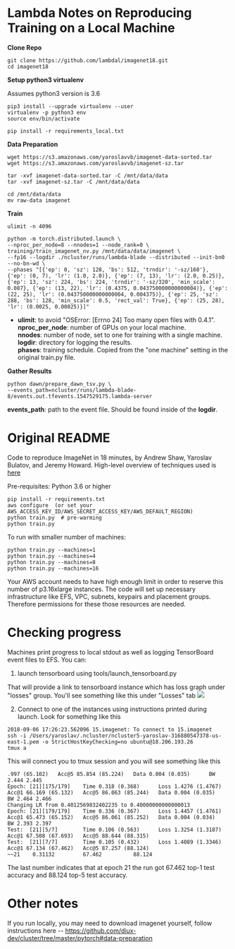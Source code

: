 Lambda Notes on Reproducing Training on a Local Machine
===

__Clone Repo__
```
git clone https://github.com/lambdal/imagenet18.git
cd imagenet18
```

__Setup python3 virtualenv__

Assumes python3 version is 3.6
```
pip3 install --upgrade virtualenv --user
virtualenv -p python3 env
source env/bin/activate

pip install -r requirements_local.txt
```

__Data Preparation__
```
wget https://s3.amazonaws.com/yaroslavvb/imagenet-data-sorted.tar
wget https://s3.amazonaws.com/yaroslavvb/imagenet-sz.tar

tar -xvf imagenet-data-sorted.tar -C /mnt/data/data
tar -xvf imagenet-sz.tar -C /mnt/data/data

cd /mnt/data/data
mv raw-data imagenet
```

__Train__
```
ulimit -n 4096

python -m torch.distributed.launch \
--nproc_per_node=8 --nnodes=1 --node_rank=0 \
training/train_imagenet_nv.py /mnt/data/data/imagenet \
--fp16 --logdir ./ncluster/runs/lambda-blade --distributed --init-bn0 --no-bn-wd \
--phases "[{'ep': 0, 'sz': 128, 'bs': 512, 'trndir': '-sz/160'}, {'ep': (0, 7), 'lr': (1.0, 2.0)}, {'ep': (7, 13), 'lr': (2.0, 0.25)}, {'ep': 13, 'sz': 224, 'bs': 224, 'trndir': '-sz/320', 'min_scale': 0.087}, {'ep': (13, 22), 'lr': (0.4375, 0.043750000000000004)}, {'ep': (22, 25), 'lr': (0.043750000000000004, 0.004375)}, {'ep': 25, 'sz': 288, 'bs': 128, 'min_scale': 0.5, 'rect_val': True}, {'ep': (25, 28), 'lr': (0.0025, 0.00025)}]"
```
* __ulimit__: to avoid "OSError: [Errno 24] Too many open files with 0.4.1".
__nproc_per_node__: number of GPUs on your local machine.  
__nnodes__: number of node, set to one for training with a single machine.  
__logdir__: directory for logging the results.  
__phases__: training schedule. Copied from the "one machine" setting in the original train.py file.   

__Gather Results__
```
python dawn/prepare_dawn_tsv.py \
--events_path=ncluster/runs/lambda-blade-8/events.out.tfevents.1547529175.lambda-server
```
__events_path__: path to the event file. Should be found inside of the __logdir__.

Original README
===




Code to reproduce ImageNet in 18 minutes, by Andrew Shaw, Yaroslav Bulatov, and Jeremy Howard. High-level overview of techniques used is [here](http://fast.ai/2018/08/10/fastai-diu-imagenet/)


Pre-requisites: Python 3.6 or higher

```
pip install -r requirements.txt
aws configure  (or set your AWS_ACCESS_KEY_ID/AWS_SECRET_ACCESS_KEY/AWS_DEFAULT_REGION)
python train.py  # pre-warming
python train.py 
```

To run with smaller number of machines:

```
python train.py --machines=1
python train.py --machines=4
python train.py --machines=8
python train.py --machines=16
```

Your AWS account needs to have high enough limit in order to reserve this number of p3.16xlarge instances. The code will set up necessary infrastructure like EFS, VPC, subnets, keypairs and placement groups. Therefore permissions for these those resources are needed.


# Checking progress

Machines print progress to local stdout as well as logging TensorBoard event files to EFS. You can:

1. launch tensorboard using tools/launch_tensorboard.py

That will provide a link to tensorboard instance which has loss graph under "losses" group. You'll see something like this under "Losses" tab
<img src='https://raw.githubusercontent.com/diux-dev/imagenet18/master/tensorboard.png'>

2. Connect to one of the instances using instructions printed during launch. Look for something like this

```
2018-09-06 17:26:23.562096 15.imagenet: To connect to 15.imagenet
ssh -i /Users/yaroslav/.ncluster/ncluster5-yaroslav-316880547378-us-east-1.pem -o StrictHostKeyChecking=no ubuntu@18.206.193.26
tmux a
```

This will connect you to tmux session and you will see something like this

```
.997 (65.102)   Acc@5 85.854 (85.224)   Data 0.004 (0.035)      BW 2.444 2.445
Epoch: [21][175/179]    Time 0.318 (0.368)      Loss 1.4276 (1.4767)    Acc@1 66.169 (65.132)   Acc@5 86.063 (85.244)   Data 0.004 (0.035)      BW 2.464 2.466
Changing LR from 0.4012569832402235 to 0.40000000000000013
Epoch: [21][179/179]    Time 0.336 (0.367)      Loss 1.4457 (1.4761)    Acc@1 65.473 (65.152)   Acc@5 86.061 (85.252)   Data 0.004 (0.034)      BW 2.393 2.397
Test:  [21][5/7]        Time 0.106 (0.563)      Loss 1.3254 (1.3187)    Acc@1 67.508 (67.693)   Acc@5 88.644 (88.315)
Test:  [21][7/7]        Time 0.105 (0.432)      Loss 1.4089 (1.3346)    Acc@1 67.134 (67.462)   Acc@5 87.257 (88.124)
~~21    0.31132         67.462          88.124
```

The last number indicates that at epoch 21 the run got 67.462 top-1 test accuracy and 88.124 top-5 test accuracy.

# Other notes
If you run locally, you may need to download imagenet yourself, follow instructions here -- https://github.com/diux-dev/cluster/tree/master/pytorch#data-preparation
